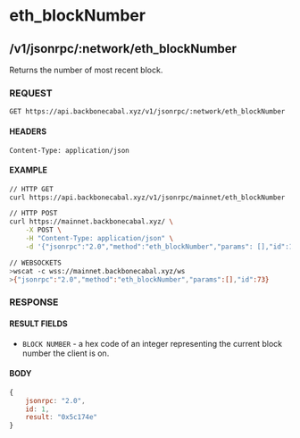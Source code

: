 # eth_blockNumber

## /v1/jsonrpc/:network/eth_blockNumber

Returns the number of most recent block.

### REQUEST

`GET https://api.backbonecabal.xyz/v1/jsonrpc/:network/eth_blockNumber`

#### HEADERS

`Content-Type: application/json`

#### EXAMPLE
```bash
// HTTP GET
curl https://api.backbonecabal.xyz/v1/jsonrpc/mainnet/eth_blockNumber

// HTTP POST
curl https://mainnet.backbonecabal.xyz/ \
    -X POST \
    -H "Content-Type: application/json" \
    -d '{"jsonrpc":"2.0","method":"eth_blockNumber","params": [],"id":1}'

// WEBSOCKETS
>wscat -c wss://mainnet.backbonecabal.xyz/ws 
>{"jsonrpc":"2.0","method":"eth_blockNumber","params":[],"id":73}
```

### RESPONSE

#### RESULT FIELDS
- `BLOCK NUMBER` - a hex code of an integer representing the current block number the client is on.

#### BODY

```js
{
    jsonrpc: "2.0",
    id: 1,
    result: "0x5c174e"
}
```
